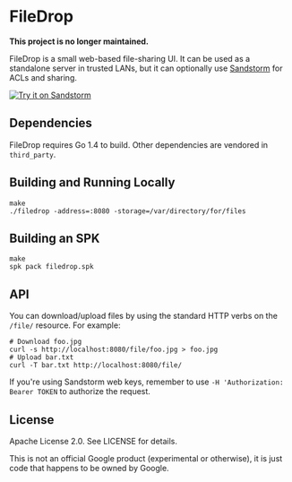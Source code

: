 # FileDrop

**This project is no longer maintained.**

FileDrop is a small web-based file-sharing UI.  It can be used as a standalone
server in trusted LANs, but it can optionally use [Sandstorm][sandstorm] for
ACLs and sharing.

[![Try it on Sandstorm](https://img.shields.io/badge/try-live%20demo-783189.svg)](https://demo.sandstorm.io/appdemo/nn7axgy3y8kvd0m1mtk3cwca34t916p5d7m4j1j2e874nuz3t8y0) 

## Dependencies

FileDrop requires Go 1.4 to build.  Other dependencies are vendored in
`third_party`.

## Building and Running Locally

```
make
./filedrop -address=:8080 -storage=/var/directory/for/files
```

## Building an SPK

```
make
spk pack filedrop.spk
```

## API

You can download/upload files by using the standard HTTP verbs on the `/file/`
resource.  For example:

```
# Download foo.jpg
curl -s http://localhost:8080/file/foo.jpg > foo.jpg
# Upload bar.txt
curl -T bar.txt http://localhost:8080/file/
```

If you're using Sandstorm web keys, remember to use `-H 'Authorization: Bearer
TOKEN` to authorize the request.

## License

Apache License 2.0.  See LICENSE for details.

This is not an official Google product (experimental or otherwise), it is just
code that happens to be owned by Google.

[sandstorm]: https://sandstorm.io/
